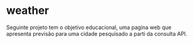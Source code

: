 # weather
Seguinte projeto tem o objetivo educacional, uma pagina web que apresenta previsão para uma cidade pesquisado a parti da consulta API.
